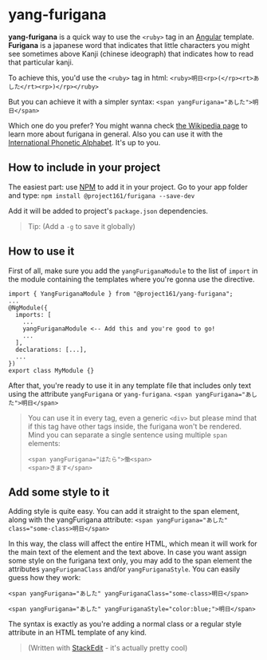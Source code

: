 # yang-furigana

**yang-furigana** is a quick way to use the `<ruby>` tag in an [Angular](https://angular.io) template. **Furigana** is a japanese word that indicates that little characters you might see sometimes above Kanji (chinese ideograph) that indicates how to read that particular kanji. 

To achieve this, you'd use the `<ruby>` tag in html:
`<ruby>明日<rp>(</rp><rt>あした</rt><rp>)</rp></ruby>`

But you can achieve it with a simpler syntax:
`<span yangFurigana="あした">明日</span>`

Which one do you prefer? You might wanna check [the Wikipedia page](https://en.wikipedia.org/wiki/Furigana) to learn more about furigana in general. Also you can use it with the [International Phonetic Alphabet](https://en.wikipedia.org/wiki/International_Phonetic_Alphabet). It's up to you.

## How to include in your project

The easiest part: use [NPM](https://www.npmjs.com/) to add it in your project. Go to your app folder and type:
 `npm install @project161/furigana --save-dev`

Add it will be added to project's `package.json` dependencies.
> Tip: (Add a `-g` to save it globally)

## How to use it

First of all, make sure you add the `yangFuriganaModule` to the list of `import` in the module containing the templates where you're gonna use the directive.
```
import { YangFuriganaModule } from "@project161/yang-furigana";
...
@NgModule({
  imports: [
    ...
    yangFuriganaModule <-- Add this and you're good to go!
    ...
  ],
  declarations: [...],
  ...
})
export class MyModule {}
```
After that, you're ready to use it in any template file that includes only text using the attribute `yangFurigana` or `yang-furigana`.
`<span yangFurigana="あした">明日</span>`

> You can use it in every tag, even a generic `<div>` but please mind that if this tag have other tags inside, the furigana won't be rendered.  
>Mind you can separate a single sentence using multiple `span` elements:
> ```
> <span yangFurigana="はたら">働<span>
> <span>きます</span>
> ```
## Add some style to it
Adding style is quite easy. You can add it straight to the span element, along with the yangFurigana attribute:
`<span yangFurigana="あした" class="some-class>明日</span>`

In this way, the class will affect the entire HTML, which mean it will work for the main text of the element and the text above.
In case you want assign some style on the furigana text only, you may add to the span element the attributes `yangFuriganaClass` and/or `yangFuriganaStyle`. You can easily guess how they work:

`<span yangFurigana="あした" yangFuriganaClass="some-class>明日</span>`

`<span yangFurigana="あした" yangFuriganaStyle="color:blue;">明日</span>`

The syntax is exactly as you're adding a normal class or a regular style attribute in an HTML template of any kind.


> (Written with [StackEdit](https://stackedit.io/) - it's actually pretty cool)
